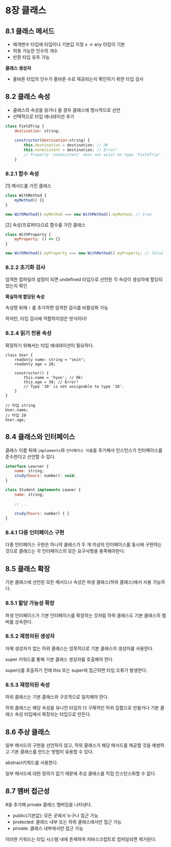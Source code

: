 # 8장 클래스

## 8.1 클래스 메서드

- 매개변수 타입에 타입이나 기본값 지정 x → any 타입이 기본
- 허용 가능한 인수의 개수
- 반환 타입 유추 가능

**클래스 생성자**

- 올바른 타입의 인수가 올바른 수로 제공되는지 확인하기 위한 타입 검사

## 8.2 클래스 속성

- 클래스의 속성을 읽거나 쓸 경우 클래스에 명시적으로 선언
- 선택적으로 타입 애너테이션 추가

```jsx
class FieldTrip {
	destination: string;
	
	constructor(destination:string) {
		this.destination = destination; // OK
		this.nonexistent = destination; // Error! 
		// Property 'nonexistent' does not exist on type 'FieldTrip'.
	}
```

### 8.2.1 함수 속성

[1] 메서드를 가진 클래스

```jsx
class WithMethod {
	myMethod() {} 
}

new WithMethod().myMethod === new WithMethod().myMethod; // true
```

[2] 속성(프로퍼티)으로 함수를 가진 클래스

```jsx
class WithProperty {
	myProperty: () => {}
}

new WithMethod().myProperty === new WithMethod().myProperty; // false
```

### 8.2.2 초기화 검사

엄격한 컴파일러 설정이 되면 undefined 타입으로 선언된 각 속성이 생성자에 할당되었는지 확인 

**확실하게 할당된 속성**

속성명 뒤에 `!` 를 추가하면 엄격한 검사를 비활성화 가능

하지만, 타입 검사에 적합하지않은 방식이다!

### 8.2.4 읽기 전용 속성

확장하기 위해서는 타입 애네테이션이 필요하다.

```tsx
class User {
	readonly name: string = "sein";
    readonly age = 20;

    constructor() {
        this.name = 'hyun'; // Ok!
        this.age = 30; // Error!
        // Type '30' is not assignable to type '20'.
    }
}

// 타입 string
User.name;
// 타입 20
User.age;
```

## 8.4 클래스와 인터페이스

클래스 이름 뒤에 `implements`와 `인터페이스 이름`을 추가해서 인스턴스가 인터페이스를 준수한다고 선언할 수 있다. 

```jsx
interface Learner {
	name: string;
	study(hours: number): void;
}

class Student implements Leaner {
	name: string;
	
	// ...
	
	study(hours: number) { }
}
```

### 8.4.1 다중 인터페이스 구현

다중 인터페이스 구현은 하나의 클래스가 두 개 이상의 인터페이스를 동시에 구현하는 것으로 클래스는 각 인터페이스의 모든 요구사항을 충족해야한다. 

## 8.5 클래스 확장

기본 클래스에 선언된 모든 메서드나 속성은 파생 클래스(하위 클래스)에서 사용 가능하다. 

### 8.5.1 할당 가능성 확장

파생 인터페이스가 기본 인터페이스를 확장하는 것처럼 하위 클래스도 기본 클래스의 멤버를 상속한다. 

### 8.5.2 재정의된 생성자

자체 생성자가 없는 하위 클래스는 암묵적으로 기본 클래스의 생성자를 사용한다. 

super 키워드를 통해 기본 클래스 생성자를 호출해야 한다. 

super()를 호출하기 전에 this 또는 super에 접근하면 타입 오류가 발생한다. 

### 8.5.3 재정의된 속성

하위 클래스는 기본 클래스와 구조적으로 일치해야 한다. 

하위 클래스는 해당 속성을 유니언 타입의 더 구체적인 하위 집합으로 만들거나 기본 클래스 속성 타입에서 확장되는 타입으로 만든다. 

## 8.6 추상 클래스

일부 메서드의 구현을 선언하지 않고, 하위 클래스가 해당 메서드를 제공할 것을 예쌍하고 기본 클래스를 만드는 방법이 유용할 수 있다. 

abstract키워드를 사용한다.

일부 메서드에 대한 정의가 없기 때문에 추상 클래스를 직접 인스턴스화할 수 없다. 

## 8.7 멤버 접근성

#을 추가해 private 클래스 멤버임을 나타낸다. 

- public(기본값): 모든 곳에서 누구나 접근 가능
- protected: 클래스 내부 또는 하위 클래스에서만 접근 가능
- private: 클래스 내부에서만 접근 가능

이러한 키워드는 타입 시스템 내에 존재하여 자바스크립트로 컴파일되면 제거된다.